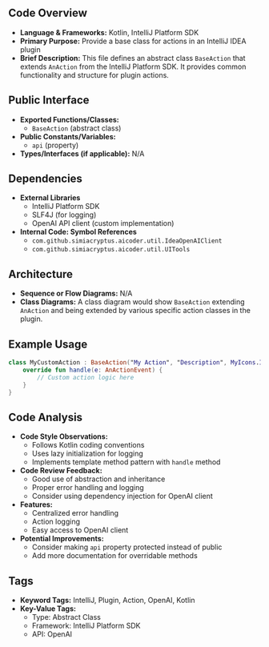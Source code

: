 ## Code Overview
- **Language & Frameworks:** Kotlin, IntelliJ Platform SDK
- **Primary Purpose:** Provide a base class for actions in an IntelliJ IDEA plugin
- **Brief Description:** This file defines an abstract class `BaseAction` that extends `AnAction` from the IntelliJ Platform SDK. It provides common functionality and structure for plugin actions.

## Public Interface
- **Exported Functions/Classes:**
  - `BaseAction` (abstract class)
- **Public Constants/Variables:**
  - `api` (property)
- **Types/Interfaces (if applicable):** N/A

## Dependencies
- **External Libraries**
  - IntelliJ Platform SDK
  - SLF4J (for logging)
  - OpenAI API client (custom implementation)
- **Internal Code: Symbol References**
  - `com.github.simiacryptus.aicoder.util.IdeaOpenAIClient`
  - `com.github.simiacryptus.aicoder.util.UITools`

## Architecture
- **Sequence or Flow Diagrams:** N/A
- **Class Diagrams:** A class diagram would show `BaseAction` extending `AnAction` and being extended by various specific action classes in the plugin.

## Example Usage
```kotlin
class MyCustomAction : BaseAction("My Action", "Description", MyIcons.ICON) {
    override fun handle(e: AnActionEvent) {
        // Custom action logic here
    }
}
```

## Code Analysis
- **Code Style Observations:**
  - Follows Kotlin coding conventions
  - Uses lazy initialization for logging
  - Implements template method pattern with `handle` method
- **Code Review Feedback:**
  - Good use of abstraction and inheritance
  - Proper error handling and logging
  - Consider using dependency injection for OpenAI client
- **Features:**
  - Centralized error handling
  - Action logging
  - Easy access to OpenAI client
- **Potential Improvements:**
  - Consider making `api` property protected instead of public
  - Add more documentation for overridable methods

## Tags
- **Keyword Tags:** IntelliJ, Plugin, Action, OpenAI, Kotlin
- **Key-Value Tags:**
  - Type: Abstract Class
  - Framework: IntelliJ Platform SDK
  - API: OpenAI